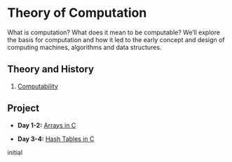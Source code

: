 # Theory of Computation

What is computation? What does it mean to be computable? We’ll explore the basis for computation and how it led to the early concept and design of computing machines, algorithms and data structures.

## Theory and History

1. [Computability](objectives/computability)

## Project

* **Day 1-2:** [Arrays in C](https://github.com/LambdaSchool/Arrays)

* **Day 3-4:** [Hash Tables in C](https://github.com/LambdaSchool/Hash-Tables)



initial
